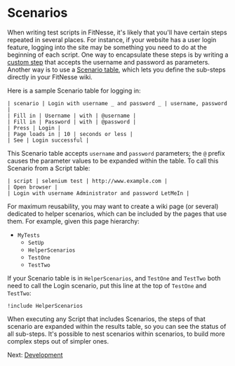 Scenarios
=========

When writing test scripts in FitNesse, it's likely that you'll have certain
steps repeated in several places. For instance, if your website has a user
login feature, logging into the site may be something you need to do at the
beginning of each script. One way to encapsulate these steps is by writing a
[custom step](custom.md) that accepts the username and password as parameters.
Another way is to use a [Scenario table](http://fitnesse.org/FitNesse.UserGuide.SliM.ScenarioTable),
which lets you define the sub-steps directly in your FitNesse wiki.

Here is a sample Scenario table for logging in:

    | scenario | Login with username _ and password _ | username, password |
    | Fill in | Username | with | @username |
    | Fill in | Password | with | @password |
    | Press | Login |
    | Page loads in | 10 | seconds or less |
    | See | Login successful |

This Scenario table accepts `username` and `password` parameters; the `@`
prefix causes the parameter values to be expanded within the table. To call
this Scenario from a Script table:

    | script | selenium test | http://www.example.com |
    | Open browser |
    | Login with username Administrator and password LetMeIn |

For maximum reusability, you may want to create a wiki page (or several)
dedicated to helper scenarios, which can be included by the pages that use
them. For example, given this page hierarchy:

- `MyTests`
    - `SetUp`
    - `HelperScenarios`
    - `TestOne`
    - `TestTwo`

If your Scenario table is in `HelperScenarios`, and `TestOne` and `TestTwo`
both need to call the Login scenario, put this line at the top of `TestOne`
and `TestTwo`:

    !include HelperScenarios

When executing any Script that includes Scenarios, the steps of that scenario
are expanded within the results table, so you can see the status of all
sub-steps. It's possible to nest scenarios within scenarios, to build more
complex steps out of simpler ones.

Next: [Development](development.md)

